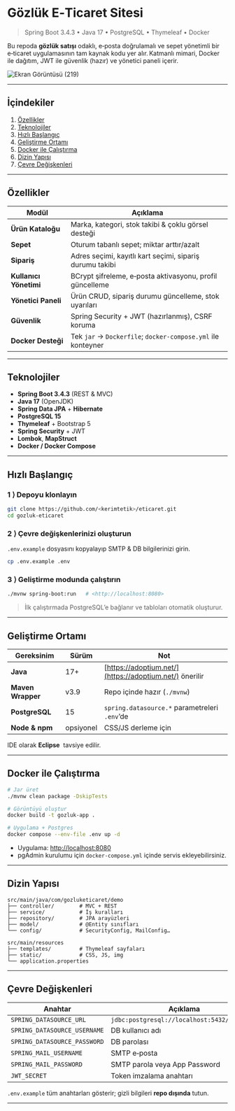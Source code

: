 # Gözlük E‑Ticaret Sitesi

> Spring Boot 3.4.3 • Java 17 • PostgreSQL • Thymeleaf • Docker

Bu repoda **gözlük satışı** odaklı, e‑posta doğrulamalı ve sepet yönetimli
bir e‑ticaret uygulamasının tam kaynak kodu yer alır. Katmanlı mimari,
Docker ile dağıtım, JWT ile güvenlik (hazır) ve yönetici paneli içerir.



![Ekran Görüntüsü (219)](https://github.com/user-attachments/assets/ab856406-9e4c-4943-abc5-335706ce7696)




---

## İçindekiler

1. [Özellikler](#özellikler)
2. [Teknolojiler](#teknolojiler)
3. [Hızlı Başlangıç](#hızlı-başlangıç)
4. [Geliştirme Ortamı](#geliştirme-ortamı)
5. [Docker ile Çalıştırma](#docker-ile-çalıştırma)
6. [Dizin Yapısı](#dizin-yapısı)
7. [Çevre Değişkenleri](#çevre-değişkenleri)



---

## Özellikler

| Modül                  | Açıklama                                                     |
| ---------------------- | ------------------------------------------------------------ |
| **Ürün Kataloğu**      | Marka, kategori, stok takibi & çoklu görsel desteği          |
| **Sepet**              | Oturum tabanlı sepet; miktar arttır/azalt                    |
| **Sipariş**            | Adres seçimi, kayıtlı kart seçimi, sipariş durumu takibi     |
| **Kullanıcı Yönetimi** | BCrypt şifreleme, e‑posta aktivasyonu, profil güncelleme     |
| **Yönetici Paneli**    | Ürün CRUD, sipariş durumu güncelleme, stok uyarıları         |
| **Güvenlik**           | Spring Security + JWT (hazırlanmış), CSRF koruma             |
| **Docker Desteği**     | Tek `jar` → `Dockerfile`; `docker‑compose.yml` ile konteyner |

---

## Teknolojiler

* **Spring Boot 3.4.3** (REST & MVC)
* **Java 17** (OpenJDK)
* **Spring Data JPA** + **Hibernate**
* **PostgreSQL 15**
* **Thymeleaf** + Bootstrap 5
* **Spring Security** + JWT
* **Lombok**, **MapStruct**
* **Docker / Docker Compose**

---

## Hızlı Başlangıç

### 1 ⟩ Depoyu klonlayın

```bash
git clone https://github.com/<kerimtetik>/eticaret.git
cd gozluk-eticaret
```

### 2 ⟩ Çevre değişkenlerinizi oluşturun

`.env.example` dosyasını kopyalayıp SMTP & DB bilgilerinizi girin.

```bash
cp .env.example .env
```

### 3 ⟩ Geliştirme modunda çalıştırın

```bash
./mvnw spring-boot:run   # <http://localhost:8080>
```

> İlk çalıştırmada PostgreSQL’e bağlanır ve tabloları otomatik oluşturur.

---

## Geliştirme Ortamı

| Gereksinim        | Sürüm     | Not                                                     |
| ----------------- | --------- | ------------------------------------------------------- |
| **Java**          | 17+       | [https://adoptium.net/](https://adoptium.net/) önerilir |
| **Maven Wrapper** | v3.9      | Repo içinde hazır (`./mvnw`)                            |
| **PostgreSQL**    | 15        | `spring.datasource.*` parametreleri `.env`’de           |
| **Node & npm**    | opsiyonel | CSS/JS derleme için                                     |

IDE olarak **Eclipse**  tavsiye edilir.

---

## Docker ile Çalıştırma

```bash
# Jar üret
./mvnw clean package -DskipTests

# Görüntüyü oluştur
docker build -t gozluk-app .

# Uygulama + Postgres
docker compose --env-file .env up -d
```

* Uygulama: [http://localhost:8080](http://localhost:8080)
* pgAdmin kurulumu için `docker-compose.yml` içinde servis ekleyebilirsiniz.

---

## Dizin Yapısı

```
src/main/java/com/gozluketicaret/demo
├── controller/        # MVC + REST
├── service/           # İş kuralları
├── repository/        # JPA arayüzleri
├── model/             # @Entity sınıfları
└── config/            # SecurityConfig, MailConfig…

src/main/resources
├── templates/         # Thymeleaf sayfaları
├── static/            # CSS, JS, img
└── application.properties
```

---

## Çevre Değişkenleri

| Anahtar                      | Açıklama                                    |
| ---------------------------- | ------------------------------------------- |
| `SPRING_DATASOURCE_URL`      | `jdbc:postgresql://localhost:5432/eticaret` |
| `SPRING_DATASOURCE_USERNAME` | DB kullanıcı adı                            |
| `SPRING_DATASOURCE_PASSWORD` | DB parolası                                 |
| `SPRING_MAIL_USERNAME`       | SMTP e‑posta                                |
| `SPRING_MAIL_PASSWORD`       | SMTP parola veya App Password               |
| `JWT_SECRET`                 | Token imzalama anahtarı                     |

`.env.example` tüm anahtarları gösterir; gizli bilgileri **repo dışında** tutun.

---

